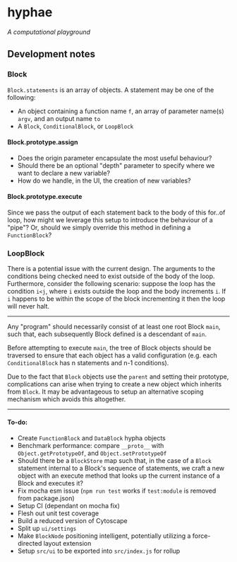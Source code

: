 # hyphae

*A computational playground*

## Development notes

### Block
`Block.statements` is an array of objects. A statement may be one of the following:
- An object containing a function name `f`, an array of parameter name(s) `argv`, and an output name `to`
- A `Block`, `ConditionalBlock`, or `LoopBlock`

#### Block.prototype.assign
- Does the origin parameter encapsulate the most useful behaviour?
- Should there be an optional "depth" parameter to specify where we want to declare a new variable?
- How do we handle, in the UI, the creation of new variables?

#### Block.prototype.execute
Since we pass the output of each statement back to the body of this for..of loop, how might we leverage this setup to introduce the behaviour of a "pipe"? Or, should we simply override this method in defining a `FunctionBlock`?

### LoopBlock

There is a potential issue with the current design. The arguments to the conditions being checked need to exist outside of the body of the loop. Furthermore, consider the following scenario: suppose the loop has the condition `i<j`, where `i` exists outside the loop and the body increments `i`. If `i` happens to be within the scope of the block incrementing it then the loop will never halt.

---

Any "program" should necessarily consist of at least one root Block `main`, such that, each subsequently Block defined is a descendant of `main`.

Before attempting to execute `main`, the tree of Block objects should be traversed to ensure that each object has a valid configuration (e.g. each `ConditionalBlock` has n statements and n-1 conditions).

Due to the fact that `Block` objects use the `parent` and setting their prototype, complications can arise when trying to create a new object which inherits from `Block`. It may be advantageous to setup an alternative scoping mechanism which avoids this altogether.

---

#### To-do:
- Create `FunctionBlock` and `DataBlock` hypha objects
- Benchmark performance: compare `__proto__` with `Object.getPrototypeOf`, and `Object.setPrototypeOf`
- Should there be a `BlockStore` map such that, in the case of a `Block` statement internal to a Block's sequence of statements, we craft a new object with an execute method that looks up the current instance of a Block and executes it?
- Fix mocha esm issue (`npm run test` works if `test:module` is removed from package.json)
- Setup CI (dependant on mocha fix)
- Flesh out unit test coverage
- Build a reduced version of Cytoscape
- Split up `ui/settings`
- Make `BlockNode` positioning intelligent, potentially utilizing a force-directed layout extension
- Setup `src/ui` to be exported into `src/index.js` for rollup

